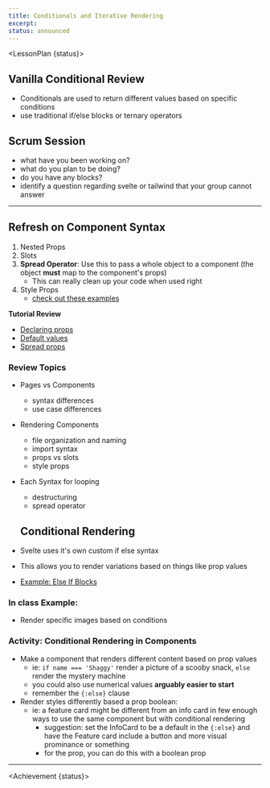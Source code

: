 ```yaml
---
title: Conditionals and Iterative Rendering
excerpt:
status: announced
---
```


<script>
	import LessonPlan from "$lib/components/LessonPlan.svelte";
	import Achievement from "$lib/components/Achievement.svelte";
</script>

<LessonPlan {status}>

<h2>Vanilla Conditional Review</h2>

- Conditionals are used to return different values based on specific conditions
- use traditional if/else blocks or ternary operators

<h2 id="scrum-meeting">Scrum Session</h2>

- what have you been working on?
- what do you plan to be doing?
- do you have any blocks?
- identify a question regarding svelte or tailwind that your group cannot answer

---

<h2>Refresh on Component Syntax</h2>

1. Nested Props
2. Slots
3. **Spread Operator**: Use this to pass a whole object to a component (the object **must** map to the component's props)
   - This can really clean up your code when used right
4. Style Props
   - [check out these examples](https://svelte.dev/repl/89053145d4ad440ba4320dd663949d40?version=4.2.2)

**Tutorial Review**

- [Declaring props](https://learn.svelte.dev/tutorial/declaring-props)
- [Default values](https://learn.svelte.dev/tutorial/default-values)
- [Spread props](https://learn.svelte.dev/tutorial/spread-props)

### Review Topics

- Pages vs Components
  - syntax differences
  - use case differences
- Rendering Components
  - file organization and naming
  - import syntax
  - props vs slots
  - style props
- Each Syntax for looping

  - destructuring
  - spread operator
  <h2>Conditional Rendering</h2>

- Svelte uses it's own custom if else syntax
- This allows you to render variations based on things like prop values
- [Example: Else If Blocks](https://svelte.dev/examples/else-if-blocks)

### In class Example:

- Render specific images based on conditions

### Activity: Conditional Rendering in Components

- Make a component that renders different content based on prop values
  - ie: `if name === 'Shaggy'` render a picture of a scooby snack, `else` render the mystery machine
  - you could also use numerical values **arguably easier to start**
  - remember the `{:else}` clause
- Render styles differently based a prop boolean:
  - ie: a feature card might be different from an info card in few enough ways to use the same component but with conditional rendering
    - suggestion: set the InfoCard to be a default in the `{:else}` and have the Feature card include a button and more visual prominance or something
    - for the prop, you can do this with a boolean prop

---

</LessonPlan>

<Achievement {status}>

</Achievement>
